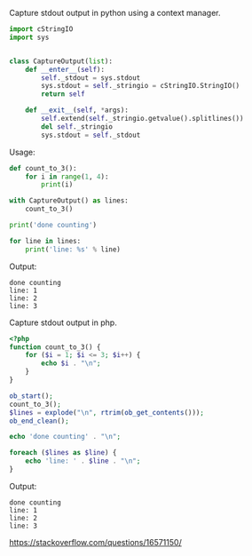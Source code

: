 Capture stdout output in python using a context manager.

```python
import cStringIO
import sys


class CaptureOutput(list):
    def __enter__(self):
        self._stdout = sys.stdout
        sys.stdout = self._stringio = cStringIO.StringIO()
        return self

    def __exit__(self, *args):
        self.extend(self._stringio.getvalue().splitlines())
        del self._stringio
        sys.stdout = self._stdout
```

Usage:

```python
def count_to_3():
    for i in range(1, 4):
        print(i)

with CaptureOutput() as lines:
    count_to_3()

print('done counting')

for line in lines:
    print('line: %s' % line)
```

Output:

```
done counting
line: 1
line: 2
line: 3
```

Capture stdout output in php.

```php
<?php
function count_to_3() {
    for ($i = 1; $i <= 3; $i++) {
        echo $i . "\n";
    }
}

ob_start();
count_to_3();
$lines = explode("\n", rtrim(ob_get_contents()));
ob_end_clean();

echo 'done counting' . "\n";

foreach ($lines as $line) {
    echo 'line: ' . $line . "\n";
}
```

Output:

```
done counting
line: 1
line: 2
line: 3
```

https://stackoverflow.com/questions/16571150/